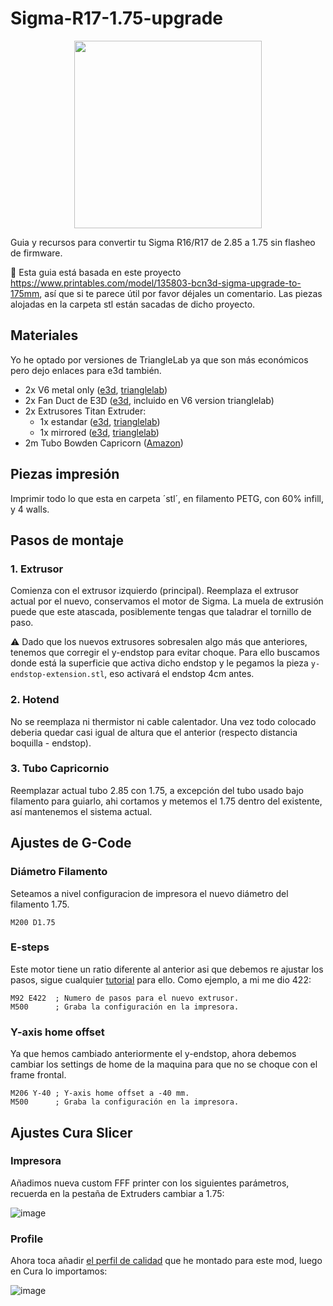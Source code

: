 # Sigma-R17-1.75-upgrade

<p align="center">
  <img width="300" src="https://github.com/julianCast/Sigma-R17-1.75-upgrade/assets/559677/101828d4-d9fc-4a7a-98ee-f6a7109da221"/>
</p>

Guia y recursos para convertir tu Sigma R16/R17 de 2.85 a 1.75 sin flasheo de firmware.

📖 Esta guia está basada en este proyecto https://www.printables.com/model/135803-bcn3d-sigma-upgrade-to-175mm, así que si te parece útil por favor déjales un comentario. Las piezas alojadas en la carpeta stl están sacadas de dicho proyecto.

## Materiales
Yo he optado por versiones de TriangleLab ya que son más económicos pero dejo enlaces para e3d también.
- 2x V6 metal only ([e3d](https://e3d-online.com/products/v6-hotend-metal-only), [trianglelab](https://es.aliexpress.com/item/32844028127.html?spm=a2g0o.productlist.main.1.180auZ0SuZ0S2u&algo_pvid=46930666-101e-46f5-95b9-302a308c64f4&algo_exp_id=46930666-101e-46f5-95b9-302a308c64f4-0&pdp_npi=4%40dis%21EUR%2121.04%2111.49%21%21%2122.24%2112.15%21%40211b6a7a17171546464947789eb0d7%2112000024944685018%21sea%21ES%210%21AB&curPageLogUid=mMfJ1ebWMXaK&utparam-url=scene%3Asearch%7Cquery_from%3A))
- 2x Fan Duct de E3D ([e3d](https://e3d-online.com/products/v6-fan-duct), incluido en V6 version trianglelab)
- 2x Extrusores Titan Extruder:
  - 1x estandar ([e3d](https://e3d-online.com/products/titan-extruder?variant=41261794033723), [trianglelab](https://es.aliexpress.com/item/1005003092239261.html?spm=a2g0o.productlist.main.1.2b7d75a7eTuCvX&algo_pvid=7c46b905-35c5-42f0-b837-be9fe780cd50&algo_exp_id=7c46b905-35c5-42f0-b837-be9fe780cd50-0&pdp_npi=4%40dis%21EUR%2134.28%2131.35%21%21%2136.23%2133.13%21%40211b664d17171548065182147e42fa%2112000024944119915%21sea%21ES%210%21AB&curPageLogUid=IzQ4TZBv4p7v&utparam-url=scene%3Asearch%7Cquery_from%3A))
  - 1x mirrored ([e3d](https://e3d-online.com/products/titan-extruder?variant=31134336254011), [trianglelab](https://es.aliexpress.com/item/32993081695.html?spm=a2g0o.productlist.main.1.4f2blHnNlHnNJ1&algo_pvid=f3d2a785-221f-4455-815d-317f77fb95d1&algo_exp_id=f3d2a785-221f-4455-815d-317f77fb95d1-0&pdp_npi=4%40dis%21EUR%2146.92%2127.60%21%21%2149.59%2129.17%21%40211b612817171547415651374e32bd%2112000025391463305%21sea%21ES%210%21AB&curPageLogUid=3n8aJAwvtJjV&utparam-url=scene%3Asearch%7Cquery_from%3A))
- 2m Tubo Bowden Capricorn ([Amazon](https://www.amazon.es/dp/B089KMHC7S/ref=twister_B08PNM4J8T?_encoding=UTF8&psc=1))

## Piezas impresión
Imprimir todo lo que esta en carpeta ´stl´, en filamento PETG, con 60% infill, y 4 walls.

## Pasos de montaje
### 1. Extrusor
Comienza con el extrusor izquierdo (principal). Reemplaza el extrusor actual por el nuevo, conservamos el motor de Sigma. La muela de extrusión puede que este atascada, posiblemente tengas que taladrar el tornillo de paso.

⚠️ Dado que los nuevos extrusores sobresalen algo más que anteriores, tenemos que corregir el y-endstop para evitar choque. Para ello buscamos donde está la superficie que activa dicho endstop y le pegamos la pieza `y-endstop-extension.stl`, eso activará el endstop 4cm antes.

### 2. Hotend
No se reemplaza ni thermistor ni cable calentador. Una vez todo colocado deberia quedar casi igual de altura que el anterior (respecto distancia boquilla - endstop).

### 3. Tubo Capricornio
Reemplazar actual tubo 2.85 con 1.75, a excepción del tubo usado bajo filamento para guiarlo, ahi cortamos y metemos el 1.75 dentro del existente, así mantenemos el sistema actual.

## Ajustes de G-Code

### Diámetro Filamento
Seteamos a nivel configuracion de impresora el nuevo diámetro del filamento 1.75.
```gcode
M200 D1.75
```

### E-steps
Este motor tiene un ratio diferente al anterior asi que debemos re ajustar los pasos, sigue cualquier [tutorial](https://all3dp.com/2/extruder-calibration-calibrate-e-steps/) para ello. Como ejemplo, a mi me dio 422:
```gcode
M92 E422  ; Numero de pasos para el nuevo extrusor.
M500      ; Graba la configuración en la impresora.
```
### Y-axis home offset
Ya que hemos cambiado anteriormente el y-endstop, ahora debemos cambiar los settings de home de la maquina para que no se choque con el frame frontal.
```gcode
M206 Y-40 ; Y-axis home offset a -40 mm.
M500      ; Graba la configuración en la impresora.
```

## Ajustes Cura Slicer

### Impresora
Añadimos nueva custom FFF printer con los siguientes parámetros, recuerda en la pestaña de Extruders cambiar a 1.75:

![image](https://github.com/julianCast/Sigma-R17-1.75-upgrade/assets/559677/e8c281d7-1e62-4ac9-ad05-992a27c1baf8)

### Profile
Ahora toca añadir [el perfil de calidad](https://github.com/julianCast/Sigma-R17-1.75-upgrade/blob/main/Sigma_175_fine.curaprofile) que he montado para este mod,  luego en Cura lo importamos:

![image](https://github.com/julianCast/Sigma-R17-1.75-upgrade/assets/559677/e857bf12-7151-4672-9688-f29ee8811a54)





